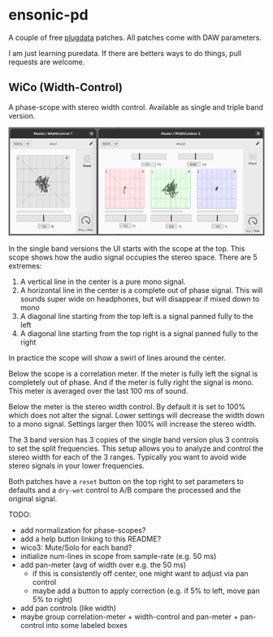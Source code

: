 # ensonic-pd

A couple of free [plugdata](https://plugdata.org/) patches. All patches come with DAW parameters.

I am just learning puredata. If there are betters ways to do things, pull requests are welcome.

## WiCo (Width-Control)

A phase-scope with stereo width control. Available as single and triple band version.

![main ui](/wico/wico.png)

In the single band versions the UI starts with the scope at the top. This scope
shows how the audio signal occupies the stereo space. There are 5 extremes:
1. A vertical line in the center is a pure mono signal.
1. A horizontal line in the center is a complete out of phase signal. This will
   sounds super wide on headphones, but will disappear if mixed down to mono
1. A diagonal line starting from the top left is a signal panned fully to the
   left
1. A diagonal line starting from the top right is a signal panned fully to the
   right

In practice the scope will show a swirl of lines around the center.

Below the scope is a correlation meter. If the meter is fully left the signal is
completely out of phase. And if the meter is fully right the signal is mono. 
This meter is averaged over the last 100 ms of sound.

Below the meter is the stereo width control. By default it is set to 100% which
does not alter the signal. Lower settings will decrease the width down to a mono
signal. Settings larger then 100% will increase the stereo width.

The 3 band version has 3 copies of the single band version plus 3 controls to
set the split frequencies. This setup allows you to analyze and control the
stereo width for each of the 3 ranges. Typically you want to avoid wide stereo
signals in your lower frequencies.

Both patches have a `reset` button on the top right to set parameters to
defaults and a `dry-wet` control to A/B compare the processed and the original
signal.

TODO:
* add normalization for phase-scopes?
* add a help button linking to this README?
* wico3: Mute/Solo for each band?
* initialize num-lines in scope from sample-rate (e.g. 50 ms)
* add pan-meter (avg of width over e.g. the 50 ms)
  * if this is consistently off center, one might want to adjust via pan control
  * maybe add a button to apply correction (e.g. if 5% to left, move pan 5% to
    right) 
* add pan controls (like width)
* maybe group correlation-meter + width-control and pan-meter + pan-control into
  some labeled boxes
